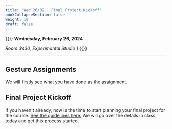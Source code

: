 ```yaml
---
title: "Wed 26/02 | Final Project Kickoff"
bookCollapseSection: false
weight: 10
draft: false
---
```


{{<hint info>}}
**Wednesday, February 26, 2024**

*Room 3430, Experimantal Studio 1*
{{</hint>}}

---

## Gesture Assignments

We will firstly see what you have done as the assignment.

## Final Project Kickoff

If you haven't already, now is the time to start planning your final project for the course. [See the guidelines here.](../../final-project/) We will go over the details in class today and get this process started.